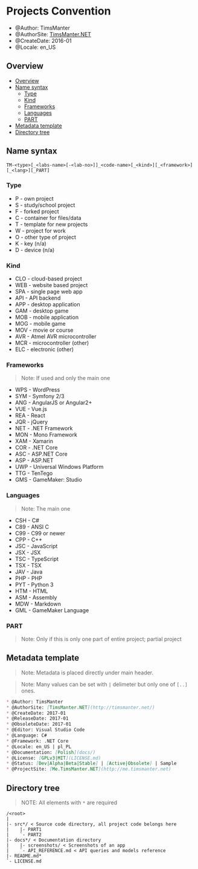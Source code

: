 # Projects Convention

* @Author: TimsManter
* @AuthorSite: [TimsManter.NET](http://timsmanter.net/)
* @CreateDate: 2016-01
* @Locale: en_US

## Overview

<!-- TOC -->

- [Overview](#overview)
- [Name syntax](#name-syntax)
  - [Type](#type)
  - [Kind](#kind)
  - [Frameworks](#frameworks)
  - [Languages](#languages)
  - [PART](#part)
- [Metadata template](#metadata-template)
- [Directory tree](#directory-tree)

<!-- /TOC -->

## Name syntax
```
TM-<type>[_<labs-name>[-<lab-no>]]_<code-name>[_<kind>][_<framework>][_<lang>][_PART]
```

### Type

* P - own project
* S - study/school project
* F - forked project
* C - container for files/data
* T - template for new projects
* W - project for work
* O - other type of project
* K - key (n/a)
* D - device (n/a)

### Kind

* CLO - cloud-based project
* WEB - website based project
* SPA - single page web app
* API - API backend
* APP - desktop application
* GAM - desktop game
* MOB - mobile application
* MOG - mobile game
* MOV - movie or course
* AVR - Atmel AVR microcontroller
* MCR - microcontroller (other)
* ELC - electronic (other)

### Frameworks

> Note: If used and only the main one

* WPS - WordPress
* SYM - Symfony 2/3
* ANG - AngularJS or Angular2+
* VUE - Vue.js
* REA - React
* JQR - jQuery
* NET - .NET Framework
* MON - Mono Framework
* XAM - Xamarin
* COR - .NET Core
* ASC - ASP.NET Core
* ASP - ASP.NET
* UWP - Universal Windows Platform
* TTG - TenTego
* GMS - GameMaker: Studio

### Languages

> Note: The main one

* CSH - C#
* C89 - ANSI C
* C99 - C99 or newer
* CPP - C++
* JSC - JavaScript
* JSX - JSX
* TSC - TypeScript
* TSX - TSX
* JAV - Java
* PHP - PHP
* PYT - Python 3
* HTM - HTML
* ASM - Assembly
* MDW - Markdown
* GML - GameMaker Language

### PART

> Note: Only if this is only one part of entire project; partial project

## Metadata template

> Note: Metadata is placed directly under main header.

> Note: Many values can be set with `|` delimeter but only one of `[..]` ones.

```md
* @Author: TimsManter
* @AuthorSite: [TimsManter.NET](http://timsmanter.net/)
* @CreateDate: 2017-01
* @ReleaseDate: 2017-01
* @ObsoleteDate: 2017-01
* @Editor: Visual Studio Code
* @Language: C#
* @Framework: .NET Core
* @Locale: en_US | pl_PL
* @Documentation: [Polish](docs/)
* @License: [GPLv3|MIT](LICENSE.md)
* @Status: [Dev|Alpha|Beta|Stable] | [Active|Obsolete] | Sample
* @ProjectSite: [Me.TimsManter.NET](http://me.timsmanter.net)
```

## Directory tree

> NOTE: All elements with `*` are required
```
/<root>
|
|- src*/ < Source code directory, all project code belongs here
|    |- PART1
|    `- PART2
|- docs*/ < Documentation directory
|    |- screenshots/ < Screenshots of an app
|    `- API_REFERENCE.md < API queries and models reference
|- README.md*
`- LICENSE.md

```